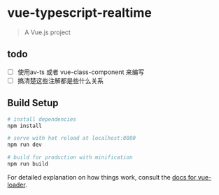 # vue-typescript-realtime

> A Vue.js project

## todo
- [ ] 使用av-ts 或者 vue-class-component 来编写
- [ ] 搞清楚这些注解都是些什么关系

## Build Setup

``` bash
# install dependencies
npm install

# serve with hot reload at localhost:8080
npm run dev

# build for production with minification
npm run build
```

For detailed explanation on how things work, consult the [docs for vue-loader](http://vuejs.github.io/vue-loader).
